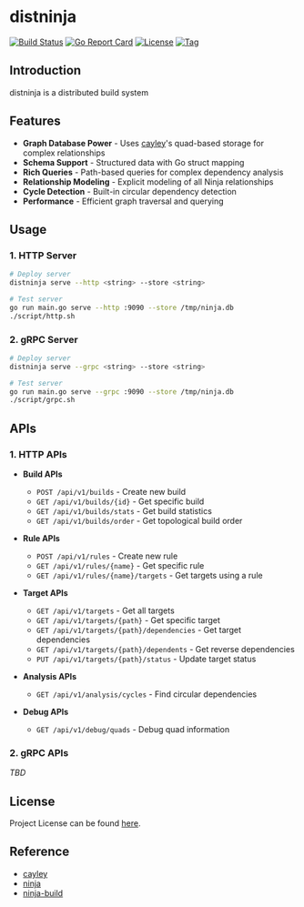 # distninja

[![Build Status](https://github.com/distninja/distninja/workflows/ci/badge.svg?branch=main&event=push)](https://github.com/distninja/distninja/actions?query=workflow%3Aci)
[![Go Report Card](https://goreportcard.com/badge/github.com/distninja/distninja)](https://goreportcard.com/report/github.com/distninja/distninja)
[![License](https://img.shields.io/github/license/distninja/distninja.svg)](https://github.com/distninja/distninja/blob/main/LICENSE)
[![Tag](https://img.shields.io/github/tag/distninja/distninja.svg)](https://github.com/distninja/distninja/tags)



## Introduction

distninja is a distributed build system



## Features

- **Graph Database Power** - Uses [cayley](https://github.com/distninja/cayley)'s quad-based storage for complex relationships
- **Schema Support** - Structured data with Go struct mapping
- **Rich Queries** - Path-based queries for complex dependency analysis
- **Relationship Modeling** - Explicit modeling of all Ninja relationships
- **Cycle Detection** - Built-in circular dependency detection
- **Performance** - Efficient graph traversal and querying



## Usage

### 1. HTTP Server

```bash
# Deploy server
distninja serve --http <string> --store <string>
```
```bash
# Test server
go run main.go serve --http :9090 --store /tmp/ninja.db
./script/http.sh
```

### 2. gRPC Server

```bash
# Deploy server
distninja serve --grpc <string> --store <string>
```

```bash
# Test server
go run main.go serve --grpc :9090 --store /tmp/ninja.db
./script/grpc.sh
```



## APIs

### 1. HTTP APIs

- **Build APIs**
  - `POST /api/v1/builds` - Create new build
  - `GET /api/v1/builds/{id}` - Get specific build
  - `GET /api/v1/builds/stats` - Get build statistics
  - `GET /api/v1/builds/order` - Get topological build order


- **Rule APIs**
  - `POST /api/v1/rules` - Create new rule
  - `GET /api/v1/rules/{name}` - Get specific rule
  - `GET /api/v1/rules/{name}/targets` - Get targets using a rule


- **Target APIs**
  - `GET /api/v1/targets` - Get all targets
  - `GET /api/v1/targets/{path}` - Get specific target
  - `GET /api/v1/targets/{path}/dependencies` - Get target dependencies
  - `GET /api/v1/targets/{path}/dependents` - Get reverse dependencies
  - `PUT /api/v1/targets/{path}/status` - Update target status


- **Analysis APIs**
  - `GET /api/v1/analysis/cycles` - Find circular dependencies


- **Debug APIs**
  - `GET /api/v1/debug/quads` - Debug quad information

### 2. gRPC APIs

*TBD*



## License

Project License can be found [here](LICENSE).



## Reference

- [cayley](https://github.com/distninja/cayley)
- [ninja](https://github.com/ninja-build/ninja)
- [ninja-build](https://gist.github.com/craftslab/a9cacfa5a18858a4c82e910f1462622b)
